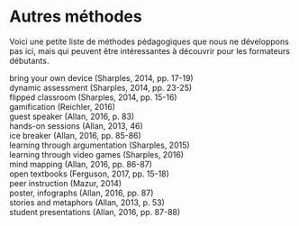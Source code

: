 # Autres méthodes

Voici une petite liste de méthodes pédagogiques que nous ne développons pas ici, mais qui peuvent être intéressantes à découvrir pour les formateurs débutants.

bring your own device (Sharples, 2014, pp. 17-19)   
dynamic assessment (Sharples, 2014, pp. 23-25)   
flipped classroom (Sharples, 2014, pp. 15-16)   
gamification (Reichler, 2016)   
guest speaker (Allan, 2016, p. 83)   
hands-on sessions (Allan, 2013, 46)   
ice breaker (Allan, 2016, pp. 85-86)   
learning through argumentation (Sharples, 2015)   
learning through video games (Sharples, 2016)   
mind mapping (Allan, 2016, pp. 86-87)   
open textbooks (Ferguson, 2017, pp. 15-18)   
peer instruction (Mazur, 2014)   
poster, infographs (Allan, 2016, pp. 87)   
stories and metaphors (Allan, 2013, p. 53)   
student presentations (Allan, 2016, pp. 87-88)   

